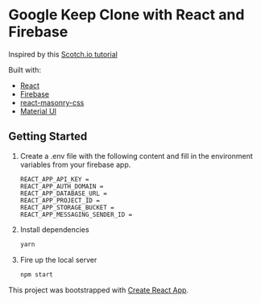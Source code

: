 # Google Keep Clone with React and Firebase

Inspired by this [Scotch.io tutorial](https://scotch.io/tutorials/building-a-google-keep-clone-with-vue-and-firebase-pt-1)

Built with:

- [React](https://reactjs.org/)
- [Firebase](https://firebase.google.com/)
- [react-masonry-css](https://www.npmjs.com/package/react-masonry-css)
- [Material UI](https://material-ui.com/)

## Getting Started

1. Create a .env file with the following content and fill in the environment variables from your firebase app.

   ```
   REACT_APP_API_KEY =
   REACT_APP_AUTH_DOMAIN =
   REACT_APP_DATABASE_URL =
   REACT_APP_PROJECT_ID =
   REACT_APP_STORAGE_BUCKET =
   REACT_APP_MESSAGING_SENDER_ID =
   ```

2. Install dependencies

   ```bash
   yarn
   ```

3. Fire up the local server
   ```bash
   npm start
   ```

This project was bootstrapped with [Create React App](https://github.com/facebook/create-react-app).
